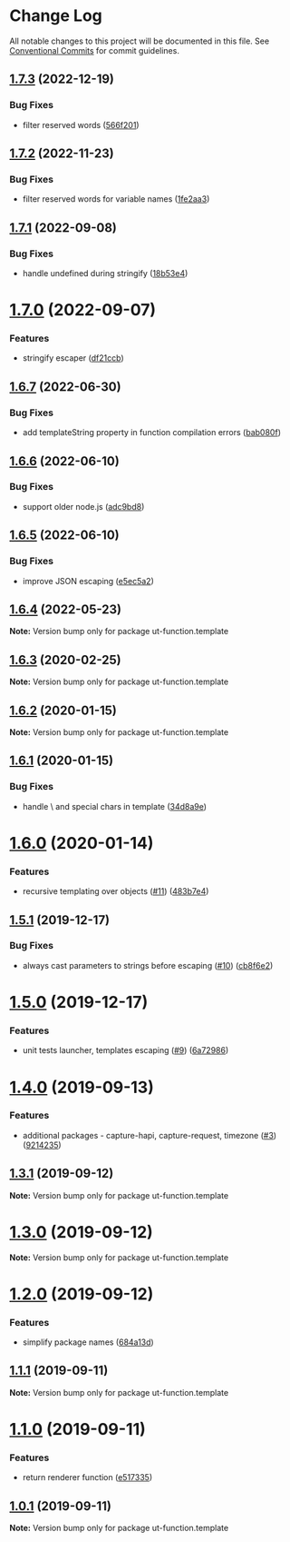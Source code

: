 # Change Log

All notable changes to this project will be documented in this file.
See [Conventional Commits](https://conventionalcommits.org) for commit guidelines.

## [1.7.3](https://github.com/softwaregroup-bg/ut-function/compare/ut-function.transform@1.3.0...ut-function.template@1.7.3) (2022-12-19)


### Bug Fixes

* filter reserved words ([566f201](https://github.com/softwaregroup-bg/ut-function/commit/566f20114a33e0605fad0dd46bfe554a1ab07850))





## [1.7.2](https://github.com/softwaregroup-bg/ut-function/compare/ut-function.common-joi@1.9.1...ut-function.template@1.7.2) (2022-11-23)


### Bug Fixes

* filter reserved words for variable names ([1fe2aa3](https://github.com/softwaregroup-bg/ut-function/commit/1fe2aa3d56cd75846463af745d5ec3e59a788845))





## [1.7.1](https://github.com/softwaregroup-bg/ut-function/compare/ut-function.xml2json@1.1.13...ut-function.template@1.7.1) (2022-09-08)


### Bug Fixes

* handle undefined during stringify ([18b53e4](https://github.com/softwaregroup-bg/ut-function/commit/18b53e4a969a9154c124d6e4f61f7029faca3bef))





# [1.7.0](https://github.com/softwaregroup-bg/ut-function/compare/ut-function.common-joi@1.7.5...ut-function.template@1.7.0) (2022-09-07)


### Features

* stringify escaper ([df21ccb](https://github.com/softwaregroup-bg/ut-function/commit/df21ccb2865fcb0c9f81668b2edfea27059a52dc))





## [1.6.7](https://github.com/softwaregroup-bg/ut-function/compare/ut-function.xml2json@1.1.11...ut-function.template@1.6.7) (2022-06-30)


### Bug Fixes

* add templateString property in function compilation errors ([bab080f](https://github.com/softwaregroup-bg/ut-function/commit/bab080fe75ffad4f21e25554523a7e8d770e598c))





## [1.6.6](https://github.com/softwaregroup-bg/ut-function/compare/ut-function.xml2json@1.1.10...ut-function.template@1.6.6) (2022-06-10)


### Bug Fixes

* support older node.js ([adc9bd8](https://github.com/softwaregroup-bg/ut-function/commit/adc9bd829b41a427b4aa79897696923c004cac49))





## [1.6.5](https://github.com/softwaregroup-bg/ut-function/compare/ut-function.common-joi@1.7.2...ut-function.template@1.6.5) (2022-06-10)


### Bug Fixes

* improve JSON escaping ([e5ec5a2](https://github.com/softwaregroup-bg/ut-function/commit/e5ec5a22f7f4e29326b67cf43974c897ac529f5a))





## [1.6.4](https://github.com/softwaregroup-bg/ut-function/compare/ut-function.capture-hapi@1.1.3...ut-function.template@1.6.4) (2022-05-23)

**Note:** Version bump only for package ut-function.template





## [1.6.3](https://github.com/softwaregroup-bg/ut-function/compare/ut-function.merge@1.5.4...ut-function.template@1.6.3) (2020-02-25)

**Note:** Version bump only for package ut-function.template





## [1.6.2](https://github.com/softwaregroup-bg/ut-function/compare/ut-function.xml2json@1.1.5...ut-function.template@1.6.2) (2020-01-15)

**Note:** Version bump only for package ut-function.template





## [1.6.1](https://github.com/softwaregroup-bg/ut-function/compare/ut-function.cbc@1.1.0...ut-function.template@1.6.1) (2020-01-15)


### Bug Fixes

* handle \ and special chars in template ([34d8a9e](https://github.com/softwaregroup-bg/ut-function/commit/34d8a9e))





# [1.6.0](https://github.com/softwaregroup-bg/ut-function/compare/ut-function.xml2json@1.1.2...ut-function.template@1.6.0) (2020-01-14)


### Features

* recursive templating over objects ([#11](https://github.com/softwaregroup-bg/ut-function/issues/11)) ([483b7e4](https://github.com/softwaregroup-bg/ut-function/commit/483b7e4))





## [1.5.1](https://github.com/softwaregroup-bg/ut-function/compare/ut-function.dispatch@1.1.0...ut-function.template@1.5.1) (2019-12-17)


### Bug Fixes

* always cast parameters to strings before escaping ([#10](https://github.com/softwaregroup-bg/ut-function/issues/10)) ([cb8f6e2](https://github.com/softwaregroup-bg/ut-function/commit/cb8f6e2))





# [1.5.0](https://github.com/softwaregroup-bg/ut-function/compare/ut-function.xml2json@1.1.0...ut-function.template@1.5.0) (2019-12-17)


### Features

* unit tests launcher, templates escaping ([#9](https://github.com/softwaregroup-bg/ut-function/issues/9)) ([6a72986](https://github.com/softwaregroup-bg/ut-function/commit/6a72986))





# [1.4.0](https://github.com/softwaregroup-bg/ut-function/compare/ut-function.template@1.3.1...ut-function.template@1.4.0) (2019-09-13)


### Features

* additional packages - capture-hapi, capture-request, timezone ([#3](https://github.com/softwaregroup-bg/ut-function/issues/3)) ([9214235](https://github.com/softwaregroup-bg/ut-function/commit/9214235))





## [1.3.1](https://github.com/softwaregroup-bg/ut-function/compare/ut-function.template@1.3.0...ut-function.template@1.3.1) (2019-09-12)

**Note:** Version bump only for package ut-function.template





# [1.3.0](https://github.com/softwaregroup-bg/ut-function/compare/ut.template@1.2.0...ut-function.template@1.3.0) (2019-09-12)

**Note:** Version bump only for package ut-function.template





# [1.2.0](https://github.com/softwaregroup-bg/ut-function/compare/ut-function.flatten@1.0.3...ut.template@1.2.0) (2019-09-12)


### Features

* simplify package names ([684a13d](https://github.com/softwaregroup-bg/ut-function/commit/684a13d))





## [1.1.1](https://github.com/softwaregroup-bg/ut-function/compare/ut-function.template@1.1.0...ut-function.template@1.1.1) (2019-09-11)

**Note:** Version bump only for package ut-function.template





# [1.1.0](https://github.com/softwaregroup-bg/ut-function/compare/ut-function.template@1.0.1...ut-function.template@1.1.0) (2019-09-11)


### Features

* return renderer function ([e517335](https://github.com/softwaregroup-bg/ut-function/commit/e517335))





## [1.0.1](https://github.com/softwaregroup-bg/ut-function/compare/initial@1.0.0...ut-function.template@1.0.1) (2019-09-11)

**Note:** Version bump only for package ut-function.template
